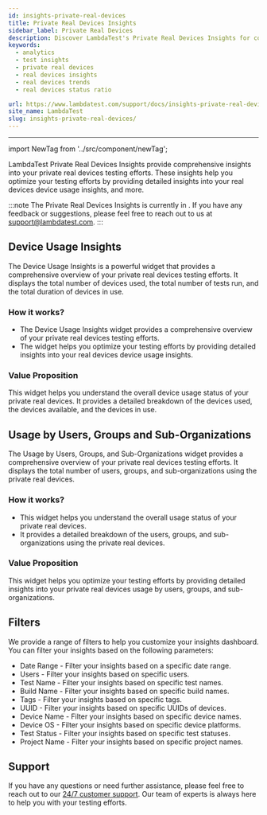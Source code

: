 ```yaml
---
id: insights-private-real-devices
title: Private Real Devices Insights
sidebar_label: Private Real Devices
description: Discover LambdaTest's Private Real Devices Insights for comprehensive test cases insights. Optimize your testing efforts today.
keywords:
  - analytics
  - test insights
  - private real devices
  - real devices insights
  - real devices trends
  - real devices status ratio

url: https://www.lambdatest.com/support/docs/insights-private-real-devices/
site_name: LambdaTest
slug: insights-private-real-devices/
---
```


<script type="application/ld+json"
      dangerouslySetInnerHTML={{ __html: JSON.stringify({
       "@context": "https://schema.org",
        "@type": "BreadcrumbList",
        "itemListElement": [{
          "@type": "ListItem",
          "position": 1,
          "name": "Home",
          "item": "https://www.lambdatest.com"
        },{
          "@type": "ListItem",
          "position": 2,
          "name": "Support",
          "item": "https://www.lambdatest.com/support/docs/"
        },{
          "@type": "ListItem",
          "position": 3,
          "name": "Linear App Integration",
          "item": "https://www.lambdatest.com/support/docs/insights-private-real-devices/"
        }]
      })
    }}
></script>

---

import NewTag from '../src/component/newTag';


LambdaTest Private Real Devices Insights provide comprehensive insights into your private real devices testing efforts. These insights help you optimize your testing efforts by providing detailed insights into your real devices device usage insights, and more.

:::note
The Private Real Devices Insights is currently in  <NewTag value="BETA" bgColor="#ffec02" color="#000" />. If you have any feedback or suggestions, please feel free to reach out to us at [support@lambdatest.com](mailto:support@lambdatest.com).
:::

## Device Usage Insights 

The Device Usage Insights is a powerful widget that provides a comprehensive overview of your private real devices testing efforts. It displays the total number of devices used, the total number of tests run, and the total duration of devices in use. 

### How it works?

* The Device Usage Insights widget provides a comprehensive overview of your private real devices testing efforts.
* The widget helps you optimize your testing efforts by providing detailed insights into your real devices device usage insights.

### Value Proposition

This widget helps you understand the overall device usage status of your private real devices. It provides a detailed breakdown of the devices used, the devices available, and the devices in use.

## Usage by Users, Groups and Sub-Organizations 

The Usage by Users, Groups, and Sub-Organizations widget provides a comprehensive overview of your private real devices testing efforts. It displays the total number of users, groups, and sub-organizations using the private real devices.

### How it works?

* This widget helps you understand the overall usage status of your private real devices.
* It provides a detailed breakdown of the users, groups, and sub-organizations using the private real devices.

### Value Proposition

This widget helps you optimize your testing efforts by providing detailed insights into your private real devices usage by users, groups, and sub-organizations.

## Filters 

We provide a range of filters to help you customize your insights dashboard. You can filter your insights based on the following parameters:

* Date Range - Filter your insights based on a specific date range.
* Users - Filter your insights based on specific users.
* Test Name - Filter your insights based on specific test names.
* Build Name - Filter your insights based on specific build names.
* Tags - Filter your insights based on specific tags.
* UUID - Filter your insights based on specific UUIDs of devices.
* Device Name - Filter your insights based on specific device names.
* Device OS - Filter your insights based on specific device platforms.
* Test Status - Filter your insights based on specific test statuses.
* Project Name - Filter your insights based on specific project names.

## Support 

If you have any questions or need further assistance, please feel free to reach out to our [24/7 customer support](mailto:support@lambdatest.com). Our team of experts is always here to help you with your testing efforts.